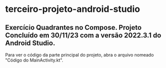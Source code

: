 # terceiro-projeto-android-studio
## Exercício Quadrantes no Compose. Projeto Concluído em 30/11/23 com a versão 2022.3.1 do Android Studio.

Para ver o código da parte principal do projeto, abra o arquivo nomeado "Código do MainActivity.kt".
